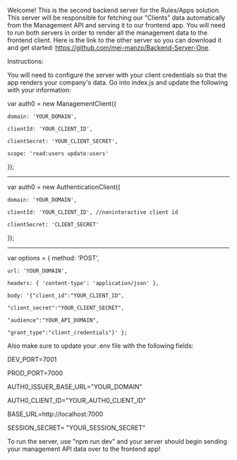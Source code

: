 Welcome! This is the second backend server for the Rules/Apps solution. This server will be responsible for fetching our "Clients" data automatically from the Management API and serving it to our frontend app. You will need to run both servers in order to render all the management data to the frontend client. Here is the link to the other server so you can download it and get started: https://github.com/mei-manzo/Backend-Server-One.


Instructions:

You will need to configure the server with your client credentials so that the app renders your company's data. Go into index.js and update the following with your information:

var auth0 = new ManagementClient({

    domain: 'YOUR_DOMAIN',
    
    clientId: 'YOUR_CLIENT_ID',
    
    clientSecret: 'YOUR_CLIENT_SECRET',
    
    scope: 'read:users update:users'
});


---

var auth0 = new AuthenticationClient({

    domain: 'YOUR_DOMAIN',
    
    clientId: 'YOUR_CLIENT_ID', //noninteractive client id
    
    clientSecret: 'CLIENT_SECRET'
    
});

---

var options = { method: 'POST',

    url: 'YOUR_DOMAIN',
    
    headers: { 'content-type': 'application/json' },
    
    body: '{"client_id":"YOUR_CLIENT_ID",
    
    "client_secret":"YOUR_CLIENT_SECRET",
    
    "audience":"YOUR_API_DOMAIN",
    
    "grant_type":"client_credentials"}' };


Also make sure to update your .env file with the following fields:


DEV_PORT=7001

PROD_PORT=7000

AUTH0_ISSUER_BASE_URL="YOUR_DOMAIN"

AUTH0_CLIENT_ID="YOUR_AUTH0_CLIENT_ID"

BASE_URL=http://localhost:7000

SESSION_SECRET= "YOUR_SESSION_SECRET"


To run the server, use "npm run dev" and your server should begin sending your management API data over to the frontend app!
